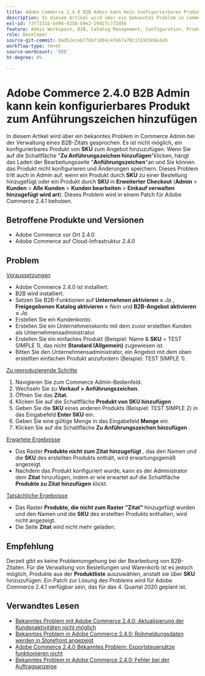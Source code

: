 ```yaml
---
title: Adobe Commerce 2.4.0 B2B Admin kann kein konfigurierbares Produkt zum Anführungszeichen hinzufügen
description: In diesem Artikel wird über ein bekanntes Problem in Commerce Admin bei der Verwaltung eines B2B-Zitats gesprochen. Es ist nicht möglich, ein konfigurierbares Produkt durch **SKU** zum Angebot hinzuzufügen. Wenn Sie auf die Schaltfläche **Zu Anführungszeichen hinzufügen** klicken, wird die Bearbeitungsseite **Anführungszeichen** nicht geladen. Sie können das Produkt nicht konfigurieren und Änderungen speichern. Dieses Problem tritt auch in Admin auf, wenn ein Produkt durch **SKU** zu einer Bestellung hinzugefügt oder ein Produkt durch **SKU** in **Erweiterter Checkout** (**Admin** &gt; **Customers* &gt; **Alle Kunden**&gt; **Kundenbearbeitung*&gt; **Warenkorb verwalten**). Dieses Problem wird in einem Patch für Adobe Commerce 2.4.1 behoben.
exl-id: 73f7231b-b496-4250-b9e2-29427c772d56
feature: Admin Workspace, B2B, Catalog Management, Configuration, Products, Quotes
role: Developer
source-git-commit: 0ad52eceb776b71604c4f467a70c13191bb9a1eb
workflow-type: tm+mt
source-wordcount: '555'
ht-degree: 0%

---
```


# Adobe Commerce 2.4.0 B2B Admin kann kein konfigurierbares Produkt zum Anführungszeichen hinzufügen

In diesem Artikel wird über ein bekanntes Problem in Commerce Admin bei der Verwaltung eines B2B-Zitats gesprochen. Es ist nicht möglich, ein konfigurierbares Produkt von **SKU** zum Angebot hinzuzufügen. Wenn Sie auf die Schaltfläche &quot;**Zu Anführungszeichen hinzufügen**&quot;klicken, hängt das Laden der Bearbeitungsseite &quot;**Anführungszeichen**&quot;an und Sie können das Produkt nicht konfigurieren und Änderungen speichern. Dieses Problem tritt auch in Admin auf, wenn ein Produkt durch **SKU** zu einer Bestellung hinzugefügt oder ein Produkt durch **SKU** in **Erweiterter Checkout** (**Admin** > **Kunden** > **Alle Kunden** > **Kunden bearbeiten** > **Einkauf verwalten hinzugefügt wird art**). Dieses Problem wird in einem Patch für Adobe Commerce 2.4.1 behoben.

## Betroffene Produkte und Versionen

* Adobe Commerce vor Ort 2.4.0
* Adobe Commerce auf Cloud-Infrastruktur 2.4.0

## Problem

<u>Voraussetzungen</u>

* Adobe Commerce 2.4.0 ist installiert.
* B2B wird installiert.
* Setzen Sie B2B-Funktionen auf **Unternehmen aktivieren =** *Ja* , **Freigegebenen Katalog aktivieren =** *Nein* und **B2B-Angebot aktivieren =** *Ja*.
* Erstellen Sie ein Kundenkonto.
* Erstellen Sie ein Unternehmenskonto mit dem zuvor erstellten Kunden als Unternehmensadministrator.
* Erstellen Sie ein einfaches Produkt (Beispiel: Name &amp; **SKU** = TEST SIMPLE 1), das nicht **Standard (Allgemein)** zugewiesen ist.
* Bitten Sie den Unternehmensadministrator, ein Angebot mit dem oben erstellten einfachen Produkt anzufordern (Beispiel: TEST SIMPLE 1).

<u>Zu reproduzierende Schritte</u>

1. Navigieren Sie zum Commerce Admin-Bedienfeld.
1. Wechseln Sie zu **Verkauf > Anführungszeichen**.
1. Öffnen Sie das **Zitat**.
1. Klicken Sie auf die Schaltfläche **Produkt von SKU hinzufügen** .
1. Geben Sie die **SKU** eines anderen Produkts (Beispiel: TEST SIMPLE 2) in das Eingabefeld **Enter SKU** ein.
1. Geben Sie eine gültige Menge in das Eingabefeld **Menge** ein.
1. Klicken Sie auf die Schaltfläche **Zu Anführungszeichen hinzufügen** .

<u>Erwartete Ergebnisse</u>

* Das Raster **Produkte nicht zum Zitat hinzugefügt** , das den Namen und die **SKU** des erstellten Produkts enthält, wird erwartungsgemäß angezeigt.
* Nachdem das Produkt konfiguriert wurde, kann es der Administrator dem **Zitat** hinzufügen, indem er wie erwartet auf die Schaltfläche **Produkte zu Zitat hinzufügen** klickt.

<u>Tatsächliche Ergebnisse</u>

* Das Raster **Produkte, die nicht zum Raster &quot;Zitat&quot;** hinzugefügt wurden und den Namen und die **SKU** des erstellten Produkts enthalten, wird nicht angezeigt.
* Die Seite **Zitat** wird nicht mehr geladen.

## Empfehlung

Derzeit gibt es keine Problemumgehung bei der Bearbeitung von B2B-Zitaten. Für die Verwaltung von Bestellungen und Warenkorb ist es jedoch möglich, Produkte aus der **Produktliste** auszuwählen, anstatt sie über **SKU** hinzuzufügen. Ein Patch zur Lösung des Problems wird für Adobe Commerce 2.4.1 verfügbar sein, das für das 4. Quartal 2020 geplant ist.

## Verwandtes Lesen

* [Bekanntes Problem mit Adobe Commerce 2.4.0: Aktualisierung der Kundenaktivitäten nicht möglich](/help/troubleshooting/miscellaneous/magento-2-4-0-refresh-on-customer-activities-does-not-work.md)
* [Bekanntes Problem in Adobe Commerce 2.4.0: Rohmeldungsdaten werden in Storefront angezeigt](/help/troubleshooting/storefront/magento-2-4-0-issue-storefront-raw-message-data-display.md)
* [Adobe Commerce 2.4.0 Bekanntes Problem: Exportsteuersätze funktionieren nicht](/help/troubleshooting/miscellaneous/magento-2-4-0-known-issue-export-tax-rates-does-not-work.md)
* [Bekanntes Problem in Adobe Commerce 2.4.0: Fehler bei der Auftragsanzeige](/help/troubleshooting/storefront/magento-2-4-0-known-issue-orders-display-error.md)
